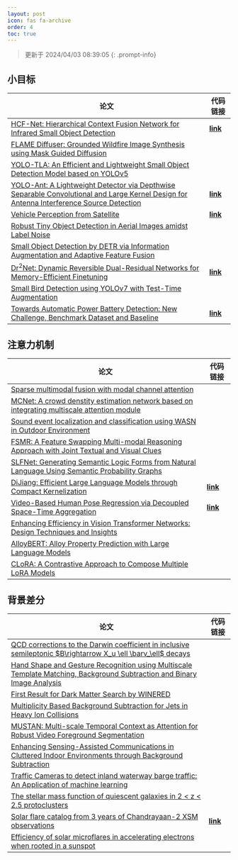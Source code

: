 ```yaml
---
layout: post
icon: fas fa-archive
order: 4
toc: true
---
```


> 更新于 2024/04/03 08:39:05
{: .prompt-info}

## 小目标

| 论文 | 代码链接 |
| --- | --- |
| [HCF-Net: Hierarchical Context Fusion Network for Infrared Small Object Detection](http://arxiv.org/abs/2403.10778v1) | [**link**](https://github.com/zhengshuchen/hcfnet) |
| [FLAME Diffuser: Grounded Wildfire Image Synthesis using Mask Guided Diffusion](http://arxiv.org/abs/2403.03463v1) |  |
| [YOLO-TLA: An Efficient and Lightweight Small Object Detection Model based on YOLOv5](http://arxiv.org/abs/2402.14309v1) |  |
| [YOLO-Ant: A Lightweight Detector via Depthwise Separable Convolutional and Large Kernel Design for Antenna Interference Source Detection](http://arxiv.org/abs/2402.12641v1) | [**link**](https://github.com/scnu-rislab/yolo-ant) |
| [Vehicle Perception from Satellite](http://arxiv.org/abs/2402.00703v1) | [**link**](https://github.com/chenxi1510/vehicle-perception-from-satellite-videos) |
| [Robust Tiny Object Detection in Aerial Images amidst Label Noise](http://arxiv.org/abs/2401.08056v1) |  |
| [Small Object Detection by DETR via Information Augmentation and Adaptive Feature Fusion](http://arxiv.org/abs/2401.08017v1) |  |
| [Dr$^2$Net: Dynamic Reversible Dual-Residual Networks for Memory-Efficient Finetuning](http://arxiv.org/abs/2401.04105v2) | [**link**](https://github.com/coolbay/Dr2Net) |
| [Small Bird Detection using YOLOv7 with Test-Time Augmentation](http://arxiv.org/abs/2401.01018v1) |  |
| [Towards Automatic Power Battery Detection: New Challenge, Benchmark Dataset and Baseline](http://arxiv.org/abs/2312.02528v2) | [**link**](https://github.com/xiaoqi-zhao-dlut/x-ray-pbd) |

## 注意力机制

| 论文 | 代码链接 |
| --- | --- |
| [Sparse multimodal fusion with modal channel attention](http://arxiv.org/abs/2403.20280v1) |  |
| [MCNet: A crowd denstity estimation network based on integrating multiscale attention module](http://arxiv.org/abs/2403.20173v1) |  |
| [Sound event localization and classification using WASN in Outdoor Environment](http://arxiv.org/abs/2403.20130v1) |  |
| [FSMR: A Feature Swapping Multi-modal Reasoning Approach with Joint Textual and Visual Clues](http://arxiv.org/abs/2403.20026v1) |  |
| [SLFNet: Generating Semantic Logic Forms from Natural Language Using Semantic Probability Graphs](http://arxiv.org/abs/2403.19936v1) |  |
| [DiJiang: Efficient Large Language Models through Compact Kernelization](http://arxiv.org/abs/2403.19928v2) | [**link**](https://github.com/yuchuantian/dijiang) |
| [Video-Based Human Pose Regression via Decoupled Space-Time Aggregation](http://arxiv.org/abs/2403.19926v2) | [**link**](https://github.com/zgspose/dsta) |
| [Enhancing Efficiency in Vision Transformer Networks: Design Techniques and Insights](http://arxiv.org/abs/2403.19882v1) |  |
| [AlloyBERT: Alloy Property Prediction with Large Language Models](http://arxiv.org/abs/2403.19783v1) |  |
| [CLoRA: A Contrastive Approach to Compose Multiple LoRA Models](http://arxiv.org/abs/2403.19776v1) |  |

## 背景差分

| 论文 | 代码链接 |
| --- | --- |
| [QCD corrections to the Darwin coefficient in inclusive semileptonic $B\rightarrow X_u \ell \barν_\ell$ decays](http://arxiv.org/abs/2402.13805v2) |  |
| [Hand Shape and Gesture Recognition using Multiscale Template Matching, Background Subtraction and Binary Image Analysis](http://arxiv.org/abs/2402.09663v1) |  |
| [First Result for Dark Matter Search by WINERED](http://arxiv.org/abs/2402.07976v1) |  |
| [Multiplicity Based Background Subtraction for Jets in Heavy Ion Collisions](http://arxiv.org/abs/2402.10945v1) |  |
| [MUSTAN: Multi-scale Temporal Context as Attention for Robust Video Foreground Segmentation](http://arxiv.org/abs/2402.00918v1) |  |
| [Enhancing Sensing-Assisted Communications in Cluttered Indoor Environments through Background Subtraction](http://arxiv.org/abs/2401.05763v1) |  |
| [Traffic Cameras to detect inland waterway barge traffic: An Application of machine learning](http://arxiv.org/abs/2401.03070v1) |  |
| [The stellar mass function of quiescent galaxies in 2 < z < 2.5 protoclusters](http://arxiv.org/abs/2312.12380v1) |  |
| [Solar flare catalog from 3 years of Chandrayaan-2 XSM observations](http://arxiv.org/abs/2312.09191v2) | [**link**](https://github.com/devansh-dvj/suryadrishti) |
| [Efficiency of solar microflares in accelerating electrons when rooted in a sunspot](http://arxiv.org/abs/2312.06856v2) |  |
